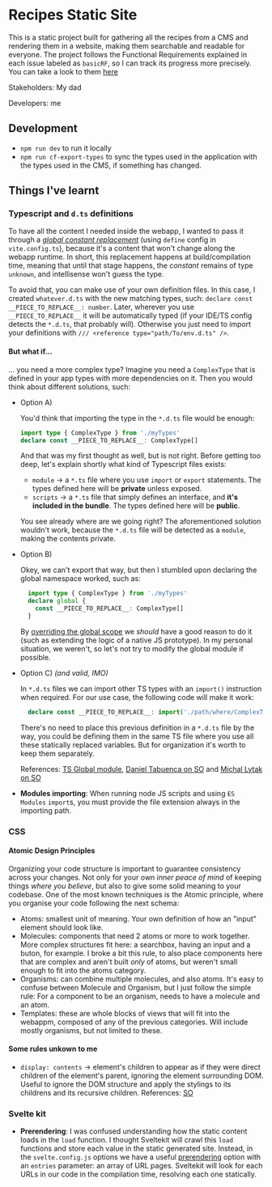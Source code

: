 # Recipes Static Site
This is a static project built for gathering all the recipes from a CMS and rendering them in a website, making them searchable and readable for everyone.
The project follows the Functional Requirements explained in each issue labeled as `basicRF`, so I can track its progress more precisely. You can take a look to them [here](https://github.com/Marcosaurios/recipes/issues?q=is%3Aopen+is%3Aissue+label%3AbasicRF)

Stakeholders: My dad

Developers: me

## Development
- `npm run dev` to run it locally
- `npm run cf-export-types` to sync the types used in the application with the types used in the CMS, if something has changed.

## Things I've learnt
### Typescript and `d.ts` definitions
To have all the content I needed inside the webapp, I wanted to pass it through a _[global constant replacement](https://vitejs.dev/config/shared-options.html#define)_ (using `define` config in `vite.config.ts`), because it's a content that won't change along the webapp runtime. In short, this replacement happens at build/compilation time, meaning that until that stage happens, the _constant_ remains of type `unknown`, and intellisense won't guess the type.

To avoid that, you can make use of your own definition files. In this case, I created `whatever.d.ts` with the new matching types, such: `declare const __PIECE_TO_REPLACE__: number`. Later, wherever you use `__PIECE_TO_REPLACE__` it will be automatically typed (if your IDE/TS config detects the `*.d.ts`, that probably will). Otherwise you just need to import your definitions with `/// <reference type="path/To/env.d.ts" />`.

#### But what if...
... you need a more complex type? Imagine you need a `ComplexType` that is defined in your app types with more dependencies on it. Then you would think about different solutions, such:

- Option A)

  You'd think that importing the type in the `*.d.ts` file would be enough:
  ```ts
  import type { ComplexType } from './myTypes'
  declare const __PIECE_TO_REPLACE__: ComplexType[]
  ```
  And that was my first thought as well, but is not right. Before getting too deep, let's explain shortly what kind of Typescript files exists: 
   - `module` &rarr; a `*.ts` file where you use `import` or `export` statements. The types defined here will be **private** unless exposed.
   - `scripts` &rarr; a `*.ts` file that simply defines an interface, and **it's included in the bundle**. The types defined here will be **public**.

  You see already where are we going right? The aforementioned solution wouldn't work, because the `*.d.ts` file will be detected as a `module`, making the contents private.

- Option B)
  
  Okey, we can't export that way, but then I stumbled upon declaring the global namespace worked, such as:
  ```ts
    import type { ComplexType } from './myTypes'
    declare global {
      const __PIECE_TO_REPLACE__: ComplexType[]
    }
  ```
  By [overriding the global scope](https://www.typescriptlang.org/docs/handbook/declaration-files/templates/global-modifying-module-d-ts.html) we _should_ have a good reason to do it (such as extending the logic of a native JS prototype). In my personal situation, we weren't, so let's not try to modify the global module if possible.

- Option C) _(and valid, IMO)_

  In `*.d.ts` files we can import other TS types with an `import()` instruction when required. For our use case, the following code will make it work: 

  ```ts
    declare const __PIECE_TO_REPLACE__: import('./path/where/ComplexType/lives').ComplexType[]
  ```
  There's no need to place this previous definition in a `*.d.ts` file by the way, you could be defining them in the same TS file where you use all these statically replaced variables. But for organization it's worth to keep them separately.

  References: [TS Global module](https://www.typescriptlang.org/docs/handbook/declaration-files/templates/global-modifying-module-d-ts.html), [Daniel Tabuenca on SO](https://stackoverflow.com/a/42257742/8703494) and [Michal Lytak on SO](https://stackoverflow.com/a/51114250/8703494)
 
  
- **Modules importing**: When running node JS scripts and using `ES Modules` `import`s, you must provide the file extension always in the importing path. 

### CSS
#### Atomic Design Principles
Organizing your code structure is important to guarantee consistency across your changes. Not only for your own _inner peace of mind_ of keeping things _where you believe_, but also to give some solid meaning to your codebase. One of the most known techniques is the Atomic principle, where you organise your code following the next schema:
- Atoms: smallest unit of meaning. Your own definition of how an "input" element should look like.
- Molecules: components that need 2 atoms or more to work together. More complex structures fit here: a searchbox, having an input and a buton, for example. I broke a bit this rule, to also place components here that are complex and aren't built _only_ of atoms, but weren't small enough to fit into the atoms category.
- Organisms: can combine multiple molecules, and also atoms. It's easy to confuse between Molecule and Organism, but I just follow the simple rule: For a component to be an organism, needs to have a molecule and an atom.
- Templates: these are whole blocks of views that will fit into the webappm, composed of any of the previous categories. Will include mostly organisms, but not limited to these.

#### Some rules unkown to me
- `display: contents` &rarr; element's children to appear as if they were direct children of the element's parent, ignoring the element surrounding DOM. Useful to ignore the DOM structure and apply the stylings to its childrens and its recursive children. References: [SO](https://stackoverflow.com/a/78224467/8703494)

### Svelte kit
- **Prerendering**: I was confused understanding how the static content loads in the `load` function. I thought Sveltekit will crawl this `load` functions and store each value in the static generated site. Instead, in the `svelte.config.js` options we have a useful [prerendering](https://kit.svelte.dev/docs#configuration-prerender) option with an `entries` parameter: an array of URL pages. Sveltekit will look for each URLs in our code in the compilation time, resolving each one statically.


